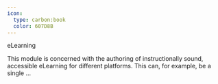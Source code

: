 ```yaml
---
icon:
  type: carbon:book
  color: 607D8B
---
```

eLearning

This module is concerned with the authoring of instructionally sound, accessible eLearning for different platforms. This can, for example, be a single ... 
